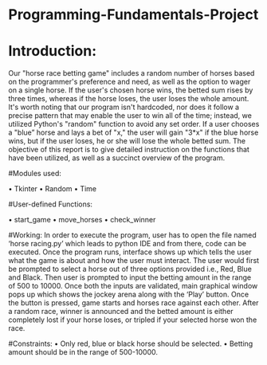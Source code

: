 # Programming-Fundamentals-Project

# Introduction: 

Our "horse race betting game" includes a random number of horses based on the programmer's preference and need, as well as the option to wager on a single horse. If the user's chosen horse wins, the betted sum rises by three times, whereas if the horse loses, the user loses the whole amount. It's worth noting that our program isn't hardcoded, nor does it follow a precise pattern that may enable the user to win all of the time; instead, we utilized Python's "random" function to avoid any set order.
If a user chooses a "blue” horse and lays a bet of "x," the user will gain "3*x" if the blue horse wins, but if the user loses, he or she will lose the whole betted sum.
The objective of this report is to give detailed instruction on the functions that have been utilized, as well as a succinct overview of the program.

#Modules used:   

•	Tkinter
•	Random
•	Time

#User-defined Functions:

•	start_game
•	move_horses
•	check_winner  

#Working:
In order to execute the program, user has to open the file named ‘horse racing.py’ which leads to python IDE and from there, code can be executed. Once the program runs, interface shows up which tells the user what the game is about and how the user must interact. The user would first be prompted to select a horse out of three options provided i.e., Red, Blue and Black. Then user is prompted to input the betting amount in the range of 500 to 10000. Once both the inputs are validated, main graphical window pops up which shows the jockey arena along with the ‘Play’ button. Once the button is pressed, game starts and horses race against each other. After a random race, winner is announced and the betted amount is either completely lost if your horse loses, or tripled if your selected horse won the race.    

#Constraints:
•	Only red, blue or black horse should be selected.
•	Betting amount should be in the range of 500-10000. 

